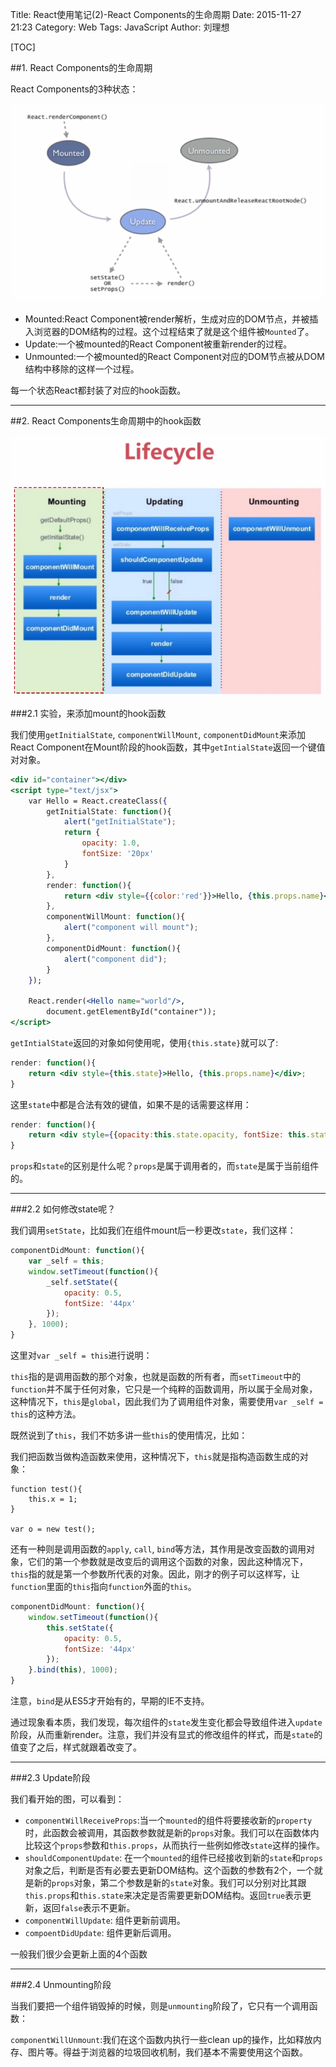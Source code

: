 Title: React使用笔记(2)-React Components的生命周期
Date: 2015-11-27 21:23
Category: Web
Tags: JavaScript
Author: 刘理想

[TOC]

##1. React Components的生命周期

React Components的3种状态：

![](images/QQ20151127-0.png)

- Mounted:React Component被render解析，生成对应的DOM节点，并被插入浏览器的DOM结构的过程。这个过程结束了就是这个组件被`Mounted`了。
- Update:一个被mounted的React Component被重新render的过程。
- Unmounted:一个被mounted的React Component对应的DOM节点被从DOM结构中移除的这样一个过程。

每一个状态React都封装了对应的hook函数。

---

##2. React Components生命周期中的hook函数

![](images/QQ20151127-1.png)

###2.1 实验，来添加mount的hook函数

我们使用`getInitialState`, `componentWillMount`, `componentDidMount`来添加React Component在Mount阶段的hook函数，其中`getIntialState`返回一个键值对对象。

```jsx
<div id="container"></div>
<script type="text/jsx">
    var Hello = React.createClass({
        getInitialState: function(){
            alert("getInitialState");
            return {
                opacity: 1.0,
                fontSize: '20px'
            }
        },
        render: function(){
            return <div style={{color:'red'}}>Hello, {this.props.name}</div>;
        },
        componentWillMount: function(){
            alert("component will mount");
        },
        componentDidMount: function(){
            alert("component did");
        }
    });

    React.render(<Hello name="world"/>,
        document.getElementById("container"));
</script>
```

`getIntialState`返回的对象如何使用呢，使用`{this.state}`就可以了:

```jsx
render: function(){
    return <div style={this.state}>Hello, {this.props.name}</div>;
}
```

这里`state`中都是合法有效的键值，如果不是的话需要这样用：

```jsx
render: function(){
    return <div style={{opacity:this.state.opacity, fontSize: this.state.fontSize}}>Hello, {this.props.name}</div>;
}
```

`props`和`state`的区别是什么呢？`props`是属于调用者的，而`state`是属于当前组件的。

---

###2.2 如何修改state呢？

我们调用`setState`，比如我们在组件mount后一秒更改`state`，我们这样：

```jsx
componentDidMount: function(){
    var _self = this;
    window.setTimeout(function(){
        _self.setState({
            opacity: 0.5,
            fontSize: '44px'
        });
    }, 1000);
}
```

这里对`var _self = this`进行说明：

`this`指的是调用函数的那个对象，也就是函数的所有者，而`setTimeout`中的`function`并不属于任何对象，它只是一个纯粹的函数调用，所以属于全局对象，这种情况下，`this`是`global`，因此我们为了调用组件对象，需要使用`var _self = this`的这种方法。

既然说到了`this`，我们不妨多讲一些`this`的使用情况，比如：

我们把函数当做构造函数来使用，这种情况下，`this`就是指构造函数生成的对象：

```
function test(){
    this.x = 1;
}

var o = new test();
```

还有一种则是调用函数的`apply`, `call`, `bind`等方法，其作用是改变函数的调用对象，它们的第一个参数就是改变后的调用这个函数的对象，因此这种情况下，`this`指的就是第一个参数所代表的对象。因此，刚才的例子可以这样写，让`function`里面的`this`指向`function`外面的`this`。

```jsx
componentDidMount: function(){
    window.setTimeout(function(){
        this.setState({
            opacity: 0.5,
            fontSize: '44px'
        });
    }.bind(this), 1000);
}
```

注意，`bind`是从ES5才开始有的，早期的IE不支持。

通过现象看本质，我们发现，每次组件的`state`发生变化都会导致组件进入`update`阶段，从而重新render。注意，我们并没有显式的修改组件的样式，而是`state`的值变了之后，样式就跟着改变了。

---

###2.3 Update阶段

我们看开始的图，可以看到：

- `componentWillReceiveProps`:当一个`mounted`的组件将要接收新的`property`时，此函数会被调用，其函数参数就是新的`props`对象。我们可以在函数体内比较这个`props`参数和`this.props`，从而执行一些例如修改`state`这样的操作。
- `shouldComponentUpdate`: 在一个`mounted`的组件已经接收到新的`state`和`props`对象之后，判断是否有必要去更新DOM结构。这个函数的参数有2个，一个就是新的`props`对象，第二个参数是新的`state`对象。我们可以分别对比其跟`this.props`和`this.state`来决定是否需要更新DOM结构。返回`true`表示更新，返回`false`表示不更新。
- `componentWillUpdate`: 组件更新前调用。
- `compoentDidUpdate`: 组件更新后调用。

一般我们很少会更新上面的4个函数

---

###2.4 Unmounting阶段

当我们要把一个组件销毁掉的时候，则是`unmounting`阶段了，它只有一个调用函数：

`componentWillUnmount`:我们在这个函数内执行一些clean up的操作，比如释放内存、图片等。得益于浏览器的垃圾回收机制，我们基本不需要使用这个函数。

